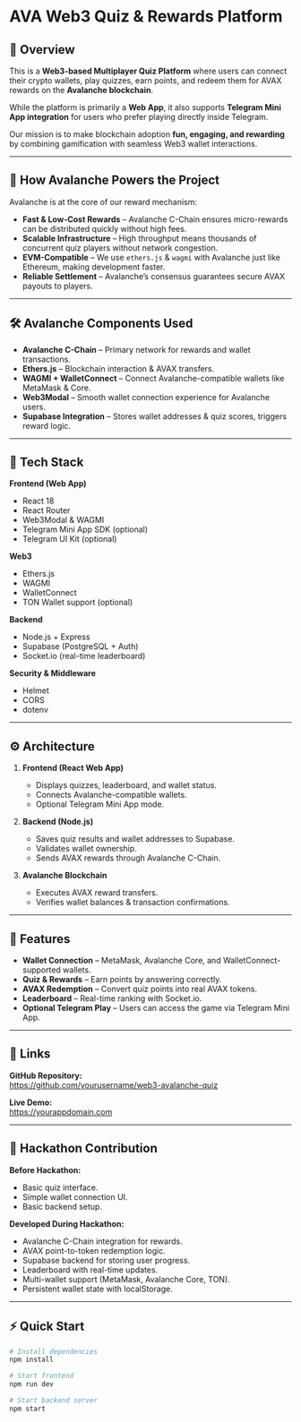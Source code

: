# AVA Web3 Quiz & Rewards Platform

## 📌 Overview

This is a **Web3-based Multiplayer Quiz Platform** where users can connect their crypto wallets, play quizzes, earn points, and redeem them for AVAX rewards on the **Avalanche blockchain**.  

While the platform is primarily a **Web App**, it also supports **Telegram Mini App integration** for users who prefer playing directly inside Telegram.

Our mission is to make blockchain adoption **fun, engaging, and rewarding** by combining gamification with seamless Web3 wallet interactions.

---

## 🚀 How Avalanche Powers the Project

Avalanche is at the core of our reward mechanism:

- **Fast & Low-Cost Rewards** – Avalanche C-Chain ensures micro-rewards can be distributed quickly without high fees.
- **Scalable Infrastructure** – High throughput means thousands of concurrent quiz players without network congestion.
- **EVM-Compatible** – We use `ethers.js` & `wagmi` with Avalanche just like Ethereum, making development faster.
- **Reliable Settlement** – Avalanche’s consensus guarantees secure AVAX payouts to players.

---

## 🛠 Avalanche Components Used

- **Avalanche C-Chain** – Primary network for rewards and wallet transactions.
- **Ethers.js** – Blockchain interaction & AVAX transfers.
- **WAGMI + WalletConnect** – Connect Avalanche-compatible wallets like MetaMask & Core.
- **Web3Modal** – Smooth wallet connection experience for Avalanche users.
- **Supabase Integration** – Stores wallet addresses & quiz scores, triggers reward logic.

---

## 🧩 Tech Stack

**Frontend (Web App)**
- React 18
- React Router
- Web3Modal & WAGMI
- Telegram Mini App SDK (optional)
- Telegram UI Kit (optional)

**Web3**
- Ethers.js
- WAGMI
- WalletConnect
- TON Wallet support (optional)

**Backend**
- Node.js + Express
- Supabase (PostgreSQL + Auth)
- Socket.io (real-time leaderboard)

**Security & Middleware**
- Helmet
- CORS
- dotenv

---

## ⚙️ Architecture

1. **Frontend (React Web App)**
   - Displays quizzes, leaderboard, and wallet status.
   - Connects Avalanche-compatible wallets.
   - Optional Telegram Mini App mode.

2. **Backend (Node.js)**
   - Saves quiz results and wallet addresses to Supabase.
   - Validates wallet ownership.
   - Sends AVAX rewards through Avalanche C-Chain.

3. **Avalanche Blockchain**
   - Executes AVAX reward transfers.
   - Verifies wallet balances & transaction confirmations.

---

## 📸 Features

- **Wallet Connection** – MetaMask, Avalanche Core, and WalletConnect-supported wallets.
- **Quiz & Rewards** – Earn points by answering correctly.
- **AVAX Redemption** – Convert quiz points into real AVAX tokens.
- **Leaderboard** – Real-time ranking with Socket.io.
- **Optional Telegram Play** – Users can access the game via Telegram Mini App.

---

## 🔗 Links

**GitHub Repository:**  
https://github.com/yourusername/web3-avalanche-quiz

**Live Demo:**  
https://yourappdomain.com

---

## 📅 Hackathon Contribution

**Before Hackathon:**
- Basic quiz interface.
- Simple wallet connection UI.
- Basic backend setup.

**Developed During Hackathon:**
- Avalanche C-Chain integration for rewards.
- AVAX point-to-token redemption logic.
- Supabase backend for storing user progress.
- Leaderboard with real-time updates.
- Multi-wallet support (MetaMask, Avalanche Core, TON).
- Persistent wallet state with localStorage.

---

## ⚡ Quick Start

```bash
# Install dependencies
npm install

# Start frontend
npm run dev

# Start backend server
npm start
